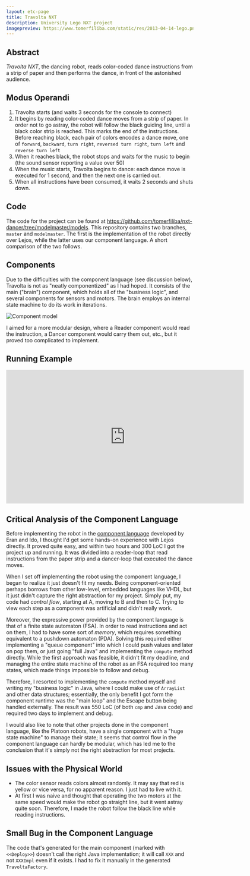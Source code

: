 ```yaml
---
layout: etc-page
title: Travolta NXT
description: University Lego NXT project
imagepreview: https://www.tomerfiliba.com/static/res/2013-04-14-lego.png
---
```


## Abstract ##

*Travolta NXT*, the dancing robot, reads color-coded dance instructions from a strip of paper and then performs the
dance, in front of the astonished audience.

## Modus Operandi ##

1. Travolta starts (and waits 3 seconds for the console to connect)
2. It begins by reading color-coded dance moves from a strip of paper. In order not to go astray, the robot
   will follow the black guiding line, until a black color strip is reached. This marks the end of the instructions.
   Before reaching black, each pair of colors encodes a dance move, one of ``forward``, ``backward``,
   ``turn right``, ``reversed turn right``, ``turn left`` and ``reverse turn left``
3. When it reaches black, the robot stops and waits for the music to begin (the sound sensor reporting a value over 50)
4. When the music starts, Travolta begins to dance: each dance move is executed for 1 second, and then the next one
   is carried out.
5. When all instructions have been consumed, it waits 2 seconds and shuts down.

## Code ##

The code for the project can be found at <https://github.com/tomerfiliba/nxt-dancer/tree/modelmaster/models>.
This repository contains two branches, ``master`` and ``modelmaster``. The first is the implementation of the robot
directly over Lejos, while the latter uses our component language. A short comparison of the two follows.

## Components ##

Due to the difficulties with the component language (see discussion below), Travolta is not as "neatly componentized"
as I had hoped. It consists of the main ("brain") component, which holds all of the "business logic", and several
components for sensors and motors. The brain employs an internal state machine to do its work in iterations.

![Component model](https://www.tomerfiliba.com/static/res/2013-04-14-model.gif)

I aimed for a more modular design, where a Reader component would read the instruction, a Dancer component would
carry them out, etc., but it proved too complicated to implement.

## Running Example ##

<iframe width="640" height="360" src="http://www.youtube.com/embed/xGVTNrVDF2I?feature=player_detailpage" frameborder="0" allowfullscreen></iframe>

## Critical Analysis of the Component Language ##

Before implementing the robot in the [component language](http://www.cs.tau.ac.il/~eranhaba/SMLAB/index.htm)
developed by Eran and Ido, I thought I'd get some hands-on experience with Lejos directly. It proved quite easy,
and within two hours and 300 LoC I got the project up and running. It was divided into a reader-loop that read
instructions from the paper strip and a dancer-loop that executed the dance moves.

When I set off implementing the robot using the component language, I began to realize it just doesn't fit my needs.
Being component-oriented perhaps borrows from other low-level, embedded languages like VHDL, but it just didn't
capture the right abstraction for my project. Simply put, my code had *control flow*, starting at A, moving to B and
then to C. Trying to view each step as a component was artificial and didn't really work.

Moreover, the expressive power provided by the component language is that of a finite state automaton (FSA).
In order to read instructions and act on them, I had to have some sort of *memory*, which requires something
equivalent to a pushdown automaton (PDA). Solving this required either implementing a "queue component" into which
I could push values and later on pop them, or just going "full Java" and implementing the ``compute`` method
directly. While the first approach was feasible, it didn't fit my deadline, and managing the entire state machine
of the robot as an FSA required too many states, which made things impossible to follow and debug.

Therefore, I resorted to implementing the ``compute`` method myself and writing my "business logic" in Java,
where I could make use of ``ArrayList`` and other data structures; essentially, the only benefit I got form the
component runtime was the "main loop" and the Escape button being handled externally. The result was 550 LoC (of
both ``cmp`` and Java code) and required two days to implement and debug.

I would also like to note that other projects done in the component language, like the Platoon robots,
have a single component with a "huge state machine" to manage their state; it seems that control flow in the
component language can hardly be modular, which has led me to the conclusion that it's simply not the
right abstraction for most projects.

## Issues with the Physical World ##

* The color sensor reads colors almost randomly. It may say that red is yellow or vice versa, for no apparent reason.
  I just had to live with it.
* At first I was naive and thought that operating the two motors at the same speed would make the robot go
  straight line, but it went astray quite soon. Therefore, I made the robot follow the black line while reading
  instructions.

## Small Bug in the Component Language ##

The code that's generated for the main component (marked with ``<<Deploy>>``) doesn't call the right Java
implementation; it will call ``XXX`` and not ``XXXImpl`` even if it exists. I had to fix it manually in the
generated ``TravoltaFactory``.
